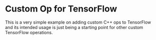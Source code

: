 Custom Op for TensorFlow
========================

This is a very simple example on adding custom C++ ops to TensorFlow and its intended usage is just being a starting point for other custom TensorFlow operations.